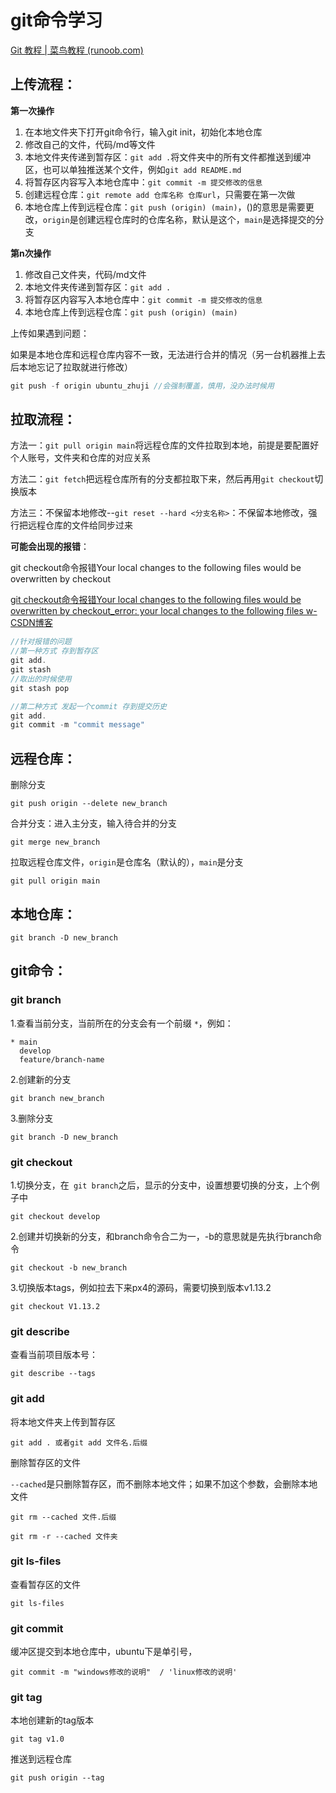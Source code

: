 # git命令学习

[Git 教程 | 菜鸟教程 (runoob.com)](https://www.runoob.com/git/git-tutorial.html)



## **上传流程：**

**第一次操作**

1. 在本地文件夹下打开git命令行，输入git init，初始化本地仓库
2. 修改自己的文件，代码/md等文件
3. 本地文件夹传递到暂存区：`git add .`将文件夹中的所有文件都推送到缓冲区，也可以单独推送某个文件，例如`git add README.md`
4. 将暂存区内容写入本地仓库中：`git commit -m 提交修改的信息`
5. 创建远程仓库：`git remote add 仓库名称 仓库url`，只需要在第一次做
6. 本地仓库上传到远程仓库：`git push (origin) (main)`，()的意思是需要更改，`origin`是创建远程仓库时的仓库名称，默认是这个，`main`是选择提交的分支

**第n次操作**

1. 修改自己文件夹，代码/md文件
2. 本地文件夹传递到暂存区：`git add .`
3. 将暂存区内容写入本地仓库中：`git commit -m 提交修改的信息`
4. 本地仓库上传到远程仓库：`git push (origin) (main)`

上传如果遇到问题：

如果是本地仓库和远程仓库内容不一致，无法进行合并的情况（另一台机器推上去后本地忘记了拉取就进行修改）

```c++
git push -f origin ubuntu_zhuji //会强制覆盖，慎用，没办法时候用
```



## **拉取流程**：

方法一：`git pull origin main`将远程仓库的文件拉取到本地，前提是要配置好个人账号，文件夹和仓库的对应关系

方法二：`git fetch`把远程仓库所有的分支都拉取下来，然后再用`git checkout`切换版本

方法三：不保留本地修改--`git reset --hard <分支名称>`：不保留本地修改，强行把远程仓库的文件给同步过来

**可能会出现的报错**：

git checkout命令报错Your local changes to the following files would be overwritten by checkout

[git checkout命令报错Your local changes to the following files would be overwritten by checkout_error: your local changes to the following files w-CSDN博客](https://blog.csdn.net/weixin_44589540/article/details/105334650)

```c++
//针对报错的问题
//第一种方式 存到暂存区
git add.
git stash 
//取出的时候使用 
git stash pop

//第二种方式 发起一个commit 存到提交历史
git add.
git commit -m "commit message"
```





## 远程仓库：

删除分支

```
git push origin --delete new_branch
```

合并分支：进入主分支，输入待合并的分支

```
git merge new_branch
```

拉取远程仓库文件，`origin`是仓库名（默认的），`main`是分支

```
git pull origin main
```



## 本地仓库：

```
git branch -D new_branch
```



## git命令：

### git branch

1.查看当前分支，当前所在的分支会有一个前缀 `*`，例如：

```
* main
  develop
  feature/branch-name
```

2.创建新的分支

```
git branch new_branch
```

3.删除分支

```
git branch -D new_branch
```



### git checkout

1.切换分支，在` git branch`之后，显示的分支中，设置想要切换的分支，上个例子中

```
git checkout develop
```

2.创建并切换新的分支，和branch命令合二为一，-b的意思就是先执行branch命令

```
git checkout -b new_branch
```

3.切换版本tags，例如拉去下来px4的源码，需要切换到版本v1.13.2

```
git checkout V1.13.2
```



### git describe

查看当前项目版本号：

```
git describe --tags
```



### git add

将本地文件夹上传到暂存区

```
git add . 或者git add 文件名.后缀
```

删除暂存区的文件

`--cached`是只删除暂存区，而不删除本地文件；如果不加这个参数，会删除本地文件

```
git rm --cached 文件.后缀
```

```
git rm -r --cached 文件夹
```



### git ls-files

查看暂存区的文件

```
git ls-files
```



### git commit

缓冲区提交到本地仓库中，ubuntu下是单引号，

```
git commit -m "windows修改的说明"  / 'linux修改的说明'
```



### git tag

本地创建新的tag版本

```
git tag v1.0
```

推送到远程仓库

```
git push origin --tag
```



